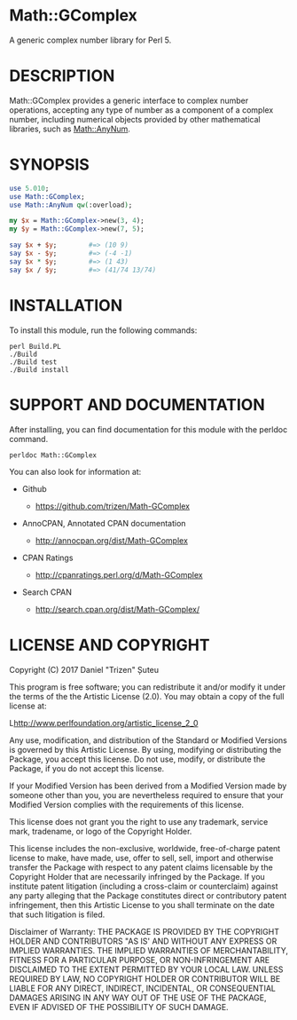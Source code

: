 # Math::GComplex

A generic complex number library for Perl 5.

# DESCRIPTION

Math::GComplex provides a generic interface to complex number operations, accepting any type of number as a component of a complex number, including numerical objects provided by other mathematical libraries, such as [Math::AnyNum](https://metacpan.org/release/Math-AnyNum).

# SYNOPSIS

```perl
use 5.010;
use Math::GComplex;
use Math::AnyNum qw(:overload);

my $x = Math::GComplex->new(3, 4);
my $y = Math::GComplex->new(7, 5);

say $x + $y;        #=> (10 9)
say $x - $y;        #=> (-4 -1)
say $x * $y;        #=> (1 43)
say $x / $y;        #=> (41/74 13/74)
```

# INSTALLATION

To install this module, run the following commands:

    perl Build.PL
    ./Build
    ./Build test
    ./Build install

# SUPPORT AND DOCUMENTATION

After installing, you can find documentation for this module with the
perldoc command.

    perldoc Math::GComplex

You can also look for information at:

* Github
    - https://github.com/trizen/Math-GComplex

* AnnoCPAN, Annotated CPAN documentation
    - http://annocpan.org/dist/Math-GComplex

* CPAN Ratings
    - http://cpanratings.perl.org/d/Math-GComplex

* Search CPAN
    - http://search.cpan.org/dist/Math-GComplex/

# LICENSE AND COPYRIGHT

Copyright (C) 2017 Daniel "Trizen" Șuteu

This program is free software; you can redistribute it and/or modify it
under the terms of the the Artistic License (2.0). You may obtain a
copy of the full license at:

L<http://www.perlfoundation.org/artistic_license_2_0>

Any use, modification, and distribution of the Standard or Modified
Versions is governed by this Artistic License. By using, modifying or
distributing the Package, you accept this license. Do not use, modify,
or distribute the Package, if you do not accept this license.

If your Modified Version has been derived from a Modified Version made
by someone other than you, you are nevertheless required to ensure that
your Modified Version complies with the requirements of this license.

This license does not grant you the right to use any trademark, service
mark, tradename, or logo of the Copyright Holder.

This license includes the non-exclusive, worldwide, free-of-charge
patent license to make, have made, use, offer to sell, sell, import and
otherwise transfer the Package with respect to any patent claims
licensable by the Copyright Holder that are necessarily infringed by the
Package. If you institute patent litigation (including a cross-claim or
counterclaim) against any party alleging that the Package constitutes
direct or contributory patent infringement, then this Artistic License
to you shall terminate on the date that such litigation is filed.

Disclaimer of Warranty: THE PACKAGE IS PROVIDED BY THE COPYRIGHT HOLDER
AND CONTRIBUTORS "AS IS' AND WITHOUT ANY EXPRESS OR IMPLIED WARRANTIES.
THE IMPLIED WARRANTIES OF MERCHANTABILITY, FITNESS FOR A PARTICULAR
PURPOSE, OR NON-INFRINGEMENT ARE DISCLAIMED TO THE EXTENT PERMITTED BY
YOUR LOCAL LAW. UNLESS REQUIRED BY LAW, NO COPYRIGHT HOLDER OR
CONTRIBUTOR WILL BE LIABLE FOR ANY DIRECT, INDIRECT, INCIDENTAL, OR
CONSEQUENTIAL DAMAGES ARISING IN ANY WAY OUT OF THE USE OF THE PACKAGE,
EVEN IF ADVISED OF THE POSSIBILITY OF SUCH DAMAGE.

